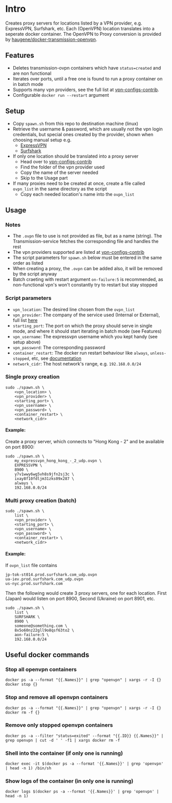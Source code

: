 # Intro

Creates proxy servers for locations listed by a VPN provider, e.g. ExpressVPN, Surfshark, etc. 
Each (OpenVPN) location translates into a seperate docker container. The OpenVPN to Proxy conversion is provided by [haugene/docker-transmission-openvpn](https://github.com/haugene/docker-transmission-openvpn).

## Features

- Deletes transmission-ovpn containers which have `status=created` and are non functional
- Iterates over ports, until a free one is found to run a proxy container on in batch mode
- Supports many vpn providers, see the full list at [vpn-configs-contrib](https://github.com/haugene/vpn-configs-contrib).
- Configurable `docker run --restart` argument

## Setup

- Copy `spawn.sh` from this repo to destination machine (linux)
- Retrieve the username & password, which are usually not the vpn login credentials, but special ones created by the provider, shown when choosing manual setup e.g.
  -  [ExpressVPN](https://www.expressvpn.com/setup#manual)
  -  [Surfshark](https://my.surfshark.com/vpn/manual-setup/main/openvpn)
- If only one location should be translated into a proxy server
  - Head over to [vpn-configs-contrib](https://github.com/haugene/vpn-configs-contrib/tree/main/openvpn)
  - Find the folder of the vpn provider used
  - Copy the name of the server needed
  - Skip to the Usage part
- If many proxies need to be created at once, create a file called `ovpn_list` in the same directory as the script
  - Copy each needed location's name into the `ovpn_list`

## Usage

### Notes

- The `.ovpn` file to use is not provided as file, but as a name (string). The Transmission-service fetches the corresponding file and handles the rest 
- The vpn providers supported are listed at [vpn-configs-contrib](https://github.com/haugene/vpn-configs-contrib)
- The script parameters for `spawn.sh` below must be entered in the same order as listed
- When creating a proxy, the `.ovpn` can be added also, it will be removed by the script anyway
- Batch craeting with restart argument `on-failure:5` is recommended, as non-functional vpn's won't constantly try to restart but stay stopped

### Script parameters

  - `vpn_location`: The desired line chosen from the `ovpn_list`
  - `vpn_provider`: The company of the service used (Internal or External), full list [here](https://haugene.github.io/docker-transmission-openvpn/supported-providers/#internal_providers)
  - `starting_port`: The port on which the proxy should serve in single mode, and where it should start iterating in batch mode (see Features)
  - `vpn_username`: The expressvpn username which you kept handy (see setup above)
  - `vpn_password`: The corresponding password
  - `container_restart`: The docker run restart behaviour like `always`, `unless-stopped`, etc, see [documentation](https://docs.docker.com/config/containers/start-containers-automatically/)
  - `network_cidr`: The host network's range, e.g. `192.168.0.0/24`

### Single proxy creation

```shell
sudo ./spawn.sh \
    <vpn_location> \
    <vpn_provider> \
    <starting_port> \
    <vpn_username> \
    <vpn_password> \
    <container_restart> \
    <network_cidr>
```

#### Example:

Create a proxy server, which connects to "Hong Kong - 2" and be available on port 8900:

```shell
sudo ./spawn.sh \
    my_expressvpn_hong_kong_-_2_udp.ovpn \
    EXPRESSVPN \
    8900 \
    y7v1wwy6wg5vh8s9jfn2sj3c \
    ixay8f10fdljm31zks09x287 \
    always \
    192.168.0.0/24
```

### Multi proxy creation (batch)

```shell
sudo ./spawn.sh \
    list \
    <vpn_provider> \
    <starting_port> \
    <vpn_username> \
    <vpn_password> \
    <container_restart> \
    <network_cidr>
```

#### Example:  

If `ovpn_list` file contains

```text
jp-tok-st014.prod.surfshark.com_udp.ovpn
ua-iev.prod.surfshark.com_udp.ovpn
us-nyc.prod.surfshark.com
```

Then the following would create 3 proxy servers, one for each location. First (Japan) would listen on port 8900, Second (Ukraine) on port 8901, etc.

```shell
sudo ./spawn.sh \
    list \
    SURFSHARK \
    8900 \
    someone@something.com \
    8x5o60nz22gll9o8qsf63to2 \
    aon-failure:5 \
    192.168.0.0/24
```

## Useful docker commands

### Stop all openvpn containers

```shell
docker ps -a --format "{{.Names}}" | grep "openvpn" | xargs -r -I {} docker stop {}
```

### Stop and remove all openvpn containers

```shell
docker ps -a --format "{{.Names}}" | grep "openvpn" | xargs -r -I {} docker rm -f {}
```

### Remove only stopped openvpn containers

```shell
docker ps -a --filter "status=exited" --format "{{.ID}} {{.Names}}" | grep openvpn | cut -d ' ' -f1 | xargs docker rm -f
```

### Shell into the container (if only one is running)

```shell
docker exec -it $(docker ps -a --format '{{.Names}}' | grep 'openvpn' | head -n 1) /bin/sh
```

### Show logs of the container (in only one is running)

```shell
docker logs $(docker ps -a --format '{{.Names}}' | grep 'openvpn' | head -n 1)
```
